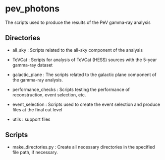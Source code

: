 # pev_photons

The scripts used to produce the results of the PeV gamma-ray analysis

## Directories

* all_sky
    : Scripts related to the all-sky component of the analysis

* TeVCat
    : Scripts for analysis of TeVCat (HESS) sources with the 5-year gamma-ray dataset

* galactic_plane
    : The scripts related to the galactic plane component of the gamma-ray analysis.

* performance_checks
    : Scripts testing the performance of reconstruction, event selection, etc.

* event_selection
    : Scripts used to create the event selection and produce files at the final cut level

* utils
    : support files

## Scripts

* make_directories.py
    : Create all necessary directories in the specified file path, if necessary.
